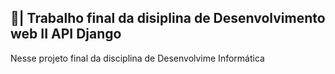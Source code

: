 ## 📑| Trabalho final da disiplina de Desenvolvimento web II API Django

  Nesse projeto final da disciplina de Desenvolvime Informática 
